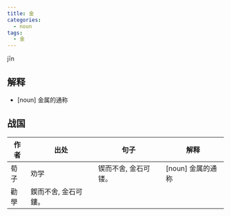 ```yaml
---
title: 金
categories:
  - noun
tags:
  - 金
---
```

jīn
<!-- more -->

## 解释
* [noun] 金属的通称

## 战国
作者|出处|句子|解释
---|---|---|---
荀子|劝学|锲而不舍, 金石可镂。|[noun] 金属的通称
  |勸學|鍥而不舍, 金石可鏤。|
